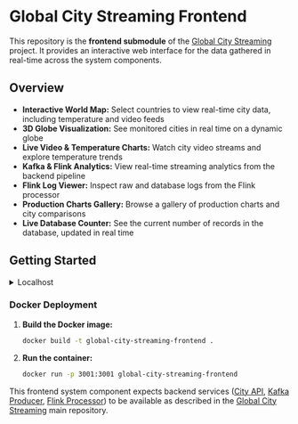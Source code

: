# Global City Streaming Frontend

This repository is the **frontend submodule** of the [Global City Streaming](https://github.com/mrjex/Global-City-Streaming) project. It provides an interactive web interface for the data gathered in real-time across the system components.

## Overview

- **Interactive World Map:** Select countries to view real-time city data, including temperature and video feeds
- **3D Globe Visualization:** See monitored cities in real time on a dynamic globe
- **Live Video & Temperature Charts:** Watch city video streams and explore temperature trends
- **Kafka & Flink Analytics:** View real-time streaming analytics from the backend pipeline
- **Flink Log Viewer:** Inspect raw and database logs from the Flink processor
- **Production Charts Gallery:** Browse a gallery of production charts and city comparisons
- **Live Database Counter:** See the current number of records in the database, updated in real time


## Getting Started

<details>
  <summary>Localhost</summary>

1. **Install dependencies:**
   ```bash
   npm install
   ```
2. **Run the development server:**
   ```bash
   npm run dev
   ```
The app will be available at [http://localhost:3001](http://localhost:3001)

</details>





### Docker Deployment

1. **Build the Docker image:**
   ```bash
   docker build -t global-city-streaming-frontend .
   ```
2. **Run the container:**
   ```bash
   docker run -p 3001:3001 global-city-streaming-frontend
   ```

This frontend system component expects backend services ([City API](https://github.com/mrjex/City-API-Global-City-Streaming), [Kafka Producer](https://github.com/mrjex/Kafka-Producer-Global-City-Streaming), [Flink Processor](https://github.com/mrjex/Flink-Processor-Global-City-Streaming)) to be available as described in the [Global City Streaming](https://github.com/mrjex/Global-City-Streaming) main repository.
